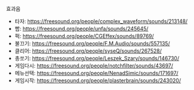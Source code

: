 효과음
- 타자: https://freesound.org/people/complex_waveform/sounds/213148/
- 빱: https://freesound.org/people/unfa/sounds/245645/
- 퍽: https://freesound.org/people/CGEffex/sounds/89769/
- 불끄기: https://freesound.org/people/F.M.Audio/sounds/557135/
- 클리어: https://freesound.org/people/syseQ/sounds/267528/
- 총쏘기: https://freesound.org/people/Leszek_Szary/sounds/146730/
- 게임다시: https://freesound.org/people/notchfilter/sounds/43697/
- 메뉴선택: https://freesound.org/people/NenadSimic/sounds/171697/
- 게임시작: https://freesound.org/people/plasterbrain/sounds/243020/
